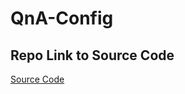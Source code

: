 # QnA-Config


## Repo Link to Source Code
[Source Code](https://github.com/Jose-henry/LangGraph-AI-Agents)
